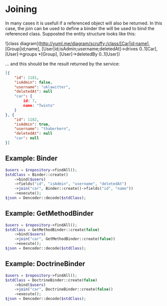 Joining
=======

In many cases it is usefull if a referenced object will also be returned. In this case, the join can be used to
define a binder the will be used to bind the referenced class. Supposted the entity structure
looks like this:

![class diagram](http://yuml.me/diagram/scruffy;/class/[Car|id;name], [Group|id;name], [User|id;isAdmin;username;deletedAt]->drives 0..1[Car], [User]->groups *[Group], [User]->deletedBy 0..1[User])

... and this should be the result returned by the service:

```json
[{
    "id": 1181,
    "isAdmin": false,
    "username": "uklawitter",
    "deletedAt": null
    "car": {
        id: 7,
        name: "Twinto"
    }
}, {
    "id": 1182,
    "isAdmin": true,
    "username": "thaberkern",
    "deletedAt": null
    "car": null
}]
```

Example: Binder
-------------------

```php
$users = $repository->findAll();
$stdClass = Binder::create()
    ->bind($users)
    ->fields("id", "isAdmin", "username", "deletedAt")
    ->join("car", Binder::create()->fields("id", "name"))
    ->execute();
$json = Dencoder::decode($stdClass);
```

Example: GetMethodBinder
----------------------------

```php
$users = $repository->findAll();
$stdClass = GetMethodBinder::create(false)
    ->bind($users)
    ->join("car", GetMethodBinder::create(false))
    ->execute();
$json = Dencoder::decode($stdClass);
```

Example: DoctrineBinder
---------------------------

```php
$users = $repository->findAll();
$stdClass = DoctrineBinder::create(false)
    ->bind($users)
    ->join("car", DoctrineBinder::create(false))
    ->execute();
$json = Dencoder::decode($stdClass);
```